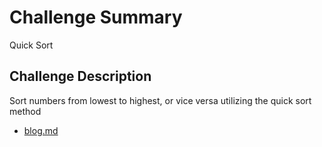 # Challenge Summary
Quick Sort

## Challenge Description
Sort numbers from lowest to highest, or vice versa utilizing the quick sort method

- [blog.md](https://github.com/JCode1986/data-structures-and-algorithms/blob/master/Data-Structures/quickSort/blog.md)

